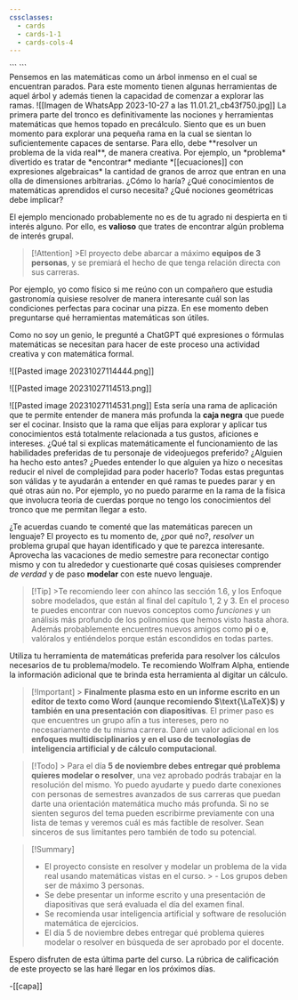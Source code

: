 ```yaml
---
cssclasses:
  - cards
  - cards-1-1
  - cards-cols-4
---
```


<div class="hidden-code">
```
<script>
MathJax = {
   tex: {
    tags: 'ams'
  },
    chtml: {
        scale: 1.3
},
    svg: {
         scale: 1.3
    }
 };
</script>
``` </div>
Pensemos en las matemáticas como un árbol inmenso en el cual se 
encuentran parados. Para este momento tienen algunas herramientas de aquel árbol y además tienen la capacidad de comenzar a explorar las ramas.
![[Imagen de WhatsApp 2023-10-27 a las 11.01.21_cb43f750.jpg]]
La primera parte del tronco es definitivamente las nociones y herramientas matemáticas que hemos topado en precálculo. Siento que es un buen momento para explorar una pequeña rama en la cual se sientan lo suficientemente capaces de sentarse. Para ello, debe **resolver un problema de la vida real**, de manera creativa. Por ejemplo, un *problema* divertido es tratar de  *encontrar* mediante *[[ecuaciones]] con expresiones algebraicas* la cantidad de granos de arroz que entran en una olla de dimensiones arbitrarias. ¿Cómo lo haría? ¿Qué conocimientos de matemáticas aprendidos el curso necesita? ¿Qué nociones geométricas debe implicar?


El ejemplo mencionado probablemente no es de tu agrado ni despierta en ti interés alguno. Por ello, es **valioso** que trates de encontrar algún problema de interés grupal. 



> [!Attention] >El proyecto debe abarcar  a máximo **equipos de 3 personas**, y se premiará el hecho de que tenga relación directa con sus carreras.


Por ejemplo, yo como físico si me reúno con un compañero que estudia gastronomía quisiese resolver de manera interesante cuál son las condiciones perfectas para cocinar una pizza. En ese momento deben preguntarse qué herramientas matemáticas son útiles. 


Como no soy un genio, le pregunté a ChatGPT qué expresiones o fórmulas matemáticas se necesitan para hacer de este proceso una actividad creativa y con matemática formal. 

![[Pasted image 20231027114444.png]]

![[Pasted image 20231027114513.png]]

![[Pasted image 20231027114531.png]]
Esta sería una rama de aplicación que te permite entender de manera más profunda la **caja negra** que puede ser el cocinar. Insisto que la rama que elijas para explorar y aplicar tus conocimientos está totalmente relacionada a tus gustos, aficiones e intereses. ¿Qué tal si explicas matemáticamente el funcionamiento de las habilidades preferidas de tu personaje de videojuegos preferido? ¿Alguien ha hecho esto antes? ¿Puedes entender lo que alguien ya hizo o necesitas reducir el nivel de complejidad para poder hacerlo? Todas estas preguntas son válidas y te ayudarán a entender en qué ramas te puedes parar y en qué otras aún no. Por ejemplo, yo no puedo pararme en la rama de la física que involucra teoría de cuerdas porque no tengo los conocimientos del tronco que me permitan llegar a esto.


¿Te acuerdas cuando te comenté que las matemáticas parecen un lenguaje? El proyecto es tu momento de, ¿por qué no?, *resolver* un problema grupal que hayan identificado y que te parezca interesante. Aprovecha las vacaciones de medio semestre para reconectar contigo mismo y con tu alrededor y cuestionarte qué cosas quisieses comprender *de verdad* y de paso **modelar** con este nuevo lenguaje.


> [!Tip] >Te recomiendo leer con ahínco las sección 1.6, y los Enfoque sobre modelados, que están al final del capítulo 1, 2 y 3. En el proceso te puedes encontrar con nuevos conceptos como *funciones* y un análisis más profundo de los polinomios que hemos visto hasta ahora. Además probablemente encuentres nuevos amigos como **pi** o **e**, valóralos y entiéndelos porque están escondidos en todas partes.


Utiliza tu herramienta de matemáticas preferida para resolver los cálculos necesarios de tu problema/modelo. Te recomiendo Wolfram Alpha, entiende la información adicional que te brinda esta herramienta al digitar un cálculo. 


> [!Important] > **Finalmente plasma esto en un informe escrito en un editor de texto como Word (aunque recomiendo $\text{\LaTeX}$) y también en una presentación con diapositivas**. El primer paso es que encuentres un grupo afín a tus intereses, pero no necesariamente de tu misma carrera. Daré un valor adicional en los **enfoques multidisciplinarios y en el uso de tecnologías de inteligencia artificial y de cálculo computacional**.  

> [!Todo] > Para el día **5 de noviembre debes entregar qué problema quieres modelar o resolver**, una vez aprobado podrás trabajar en la resolución del mismo. Yo puedo ayudarte y puedo darte conexiones con personas de semestres avanzados de sus carreras que puedan darte una orientación matemática mucho más profunda.  Si no se sienten seguros del tema pueden escribirme previamente con una lista de temas y veremos cuál es más factible de resolver. Sean sinceros de sus limitantes pero también de todo su potencial.

> [!Summary] 
> 
> - El proyecto consiste en resolver y modelar un problema de la vida real usando matemáticas vistas en el curso. > - Los grupos deben ser de máximo 3 personas.
> - Se debe presentar un informe escrito y una presentación de diapositivas que será evaluada el día del examen final.
> - Se recomienda usar inteligencia artificial y software de resolución matemática de ejercicios.
> - El día 5 de noviembre debes entregar qué problema quieres modelar o resolver en búsqueda de ser aprobado por el docente.

Espero disfruten de esta última parte del curso. La rúbrica de calificación de este proyecto se las haré llegar en los próximos días.

-[[capa]]